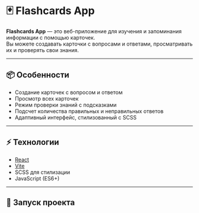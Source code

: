 # 🃏 Flashcards App

**Flashcards App** — это веб-приложение для изучения и запоминания информации с помощью карточек.  
Вы можете создавать карточки с вопросами и ответами, просматривать их и проверять свои знания.

---

## 📦 Особенности

- Создание карточек с вопросом и ответом
- Просмотр всех карточек
- Режим проверки знаний с подсказками
- Подсчет количества правильных и неправильных ответов
- Адаптивный интерфейс, стилизованный с SCSS

---

## ⚡ Технологии

- [React](https://reactjs.org/)
- [Vite](https://vitejs.dev/)
- SCSS для стилизации
- JavaScript (ES6+)

---

## 🚀 Запуск проекта
